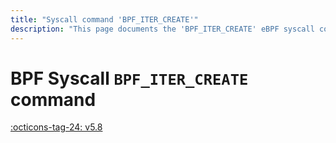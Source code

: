 ```yaml
---
title: "Syscall command 'BPF_ITER_CREATE'"
description: "This page documents the 'BPF_ITER_CREATE' eBPF syscall command, including its defintion, usage, program types that can use it, and examples."
---
```

# BPF Syscall `BPF_ITER_CREATE` command

<!-- [FEATURE_TAG](BPF_ITER_CREATE) -->
[:octicons-tag-24: v5.8](https://github.com/torvalds/linux/commit/ac51d99bf81caac8d8881fe52098948110d0de68)
<!-- [/FEATURE_TAG] -->

<!-- TODO -->
